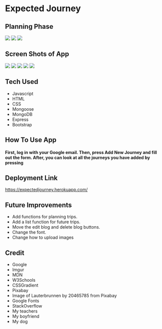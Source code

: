 # Expected Journey

## Planning Phase
![](https://i.imgur.com/ma8crNo.png)
![](https://i.imgur.com/iI2jjEe.png)
![](https://i.imgur.com/X6ffqyv.png)


## Screen Shots of App
![](https://i.imgur.com/UAsJd82.png)
![](https://i.imgur.com/BMUOcZ8.png)
![](https://i.imgur.com/KNwwMnZ.png)
![](https://i.imgur.com/rtF7Ccb.png)
![](https://i.imgur.com/ImWVa7G.png)

## Tech Used
* Javascript
* HTML
* CSS
* Mongoose
* MongoDB
* Express
* Bootstrap

## How To Use App
#### First, log in with your Google email. Then, press Add New Journey and fill out the form. After, you can look at all the journeys you have added by pressing 
## Deployment Link
https://expectedjourney.herokuapp.com/
## Future Improvements
* Add functions for planning trips.
* Add a list function for future trips.
* Move the edit blog and delete blog buttons.
* Change the font.
* Change how to upload images
## Credit
* Google
* Imgur
* MDN
* W3Schools
* CSSGradient
* Pixabay
* Image of Lauterbrunnen by 20465785 from Pixabay 
* Google Fonts
* StackOverflow
* My teachers
* My boyfriend
* My dog